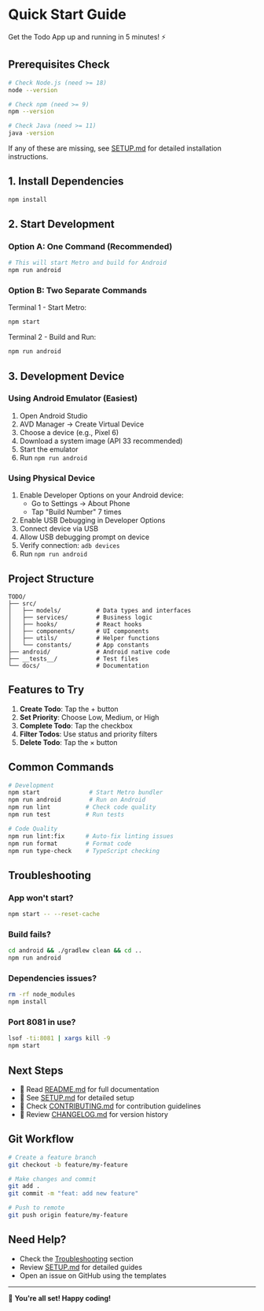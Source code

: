 # Quick Start Guide

Get the Todo App up and running in 5 minutes! ⚡

## Prerequisites Check

```bash
# Check Node.js (need >= 18)
node --version

# Check npm (need >= 9)
npm --version

# Check Java (need >= 11)
java -version
```

If any of these are missing, see [SETUP.md](SETUP.md) for detailed installation instructions.

## 1. Install Dependencies

```bash
npm install
```

## 2. Start Development

### Option A: One Command (Recommended)

```bash
# This will start Metro and build for Android
npm run android
```

### Option B: Two Separate Commands

Terminal 1 - Start Metro:
```bash
npm start
```

Terminal 2 - Build and Run:
```bash
npm run android
```

## 3. Development Device

### Using Android Emulator (Easiest)

1. Open Android Studio
2. AVD Manager → Create Virtual Device
3. Choose a device (e.g., Pixel 6)
4. Download a system image (API 33 recommended)
5. Start the emulator
6. Run `npm run android`

### Using Physical Device

1. Enable Developer Options on your Android device:
   - Go to Settings → About Phone
   - Tap "Build Number" 7 times
2. Enable USB Debugging in Developer Options
3. Connect device via USB
4. Allow USB debugging prompt on device
5. Verify connection: `adb devices`
6. Run `npm run android`

## Project Structure

```
TODO/
├── src/
│   ├── models/          # Data types and interfaces
│   ├── services/        # Business logic
│   ├── hooks/           # React hooks
│   ├── components/      # UI components
│   ├── utils/           # Helper functions
│   └── constants/       # App constants
├── android/             # Android native code
├── __tests__/           # Test files
└── docs/                # Documentation
```

## Features to Try

1. **Create Todo**: Tap the + button
2. **Set Priority**: Choose Low, Medium, or High
3. **Complete Todo**: Tap the checkbox
4. **Filter Todos**: Use status and priority filters
5. **Delete Todo**: Tap the × button

## Common Commands

```bash
# Development
npm start              # Start Metro bundler
npm run android        # Run on Android
npm run lint          # Check code quality
npm run test          # Run tests

# Code Quality
npm run lint:fix      # Auto-fix linting issues
npm run format        # Format code
npm run type-check    # TypeScript checking
```

## Troubleshooting

### App won't start?
```bash
npm start -- --reset-cache
```

### Build fails?
```bash
cd android && ./gradlew clean && cd ..
npm run android
```

### Dependencies issues?
```bash
rm -rf node_modules
npm install
```

### Port 8081 in use?
```bash
lsof -ti:8081 | xargs kill -9
npm start
```

## Next Steps

- 📖 Read [README.md](README.md) for full documentation
- 🔧 See [SETUP.md](SETUP.md) for detailed setup
- 🤝 Check [CONTRIBUTING.md](CONTRIBUTING.md) for contribution guidelines
- 📝 Review [CHANGELOG.md](CHANGELOG.md) for version history

## Git Workflow

```bash
# Create a feature branch
git checkout -b feature/my-feature

# Make changes and commit
git add .
git commit -m "feat: add new feature"

# Push to remote
git push origin feature/my-feature
```

## Need Help?

- Check the [Troubleshooting](#troubleshooting) section
- Review [SETUP.md](SETUP.md) for detailed guides
- Open an issue on GitHub using the templates

---

🎉 **You're all set! Happy coding!**

